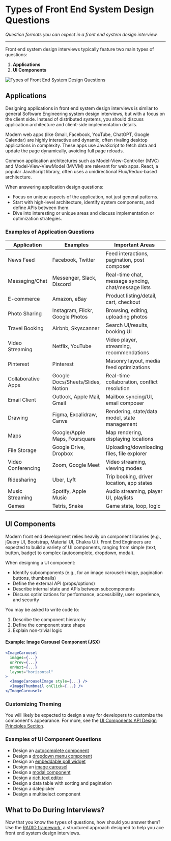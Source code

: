 # Types of Front End System Design Questions

*Question formats you can expect in a front end system design interview.*

---

Front end system design interviews typically feature two main types of questions:

1. **Applications**
2. **UI Components**

![Types of Front End System Design Questions](https://raw.githubusercontent.com/GreatFrontEnd/assets/main/frontend-system-design-types.png)

## Applications

Designing applications in front end system design interviews is similar to general Software Engineering system design interviews, but with a focus on the client side. Instead of distributed systems, you should discuss application architecture and client-side implementation details.

Modern web apps (like Gmail, Facebook, YouTube, ChatGPT, Google Calendar) are highly interactive and dynamic, often rivaling desktop applications in complexity. These apps use JavaScript to fetch data and update the page dynamically, avoiding full page reloads.

Common application architectures such as Model-View-Controller (MVC) and Model-View-ViewModel (MVVM) are relevant for web apps. React, a popular JavaScript library, often uses a unidirectional Flux/Redux-based architecture.

When answering application design questions:
- Focus on unique aspects of the application, not just general patterns.
- Start with high-level architecture, identify system components, and define APIs between them.
- Dive into interesting or unique areas and discuss implementation or optimization strategies.

### Examples of Application Questions

| Application         | Examples                                 | Important Areas                                      |
|--------------------|------------------------------------------|------------------------------------------------------|
| News Feed          | Facebook, Twitter                        | Feed interactions, pagination, post composer         |
| Messaging/Chat     | Messenger, Slack, Discord                | Real-time chat, message syncing, chat/message lists  |
| E-commerce         | Amazon, eBay                             | Product listing/detail, cart, checkout               |
| Photo Sharing      | Instagram, Flickr, Google Photos         | Browsing, editing, uploading photos                  |
| Travel Booking     | Airbnb, Skyscanner                       | Search UI/results, booking UI                        |
| Video Streaming    | Netflix, YouTube                         | Video player, streaming, recommendations             |
| Pinterest          | Pinterest                                | Masonry layout, media feed optimizations             |
| Collaborative Apps | Google Docs/Sheets/Slides, Notion        | Real-time collaboration, conflict resolution         |
| Email Client       | Outlook, Apple Mail, Gmail               | Mailbox syncing/UI, email composer                   |
| Drawing            | Figma, Excalidraw, Canva                 | Rendering, state/data model, state management        |
| Maps               | Google/Apple Maps, Foursquare            | Map rendering, displaying locations                  |
| File Storage       | Google Drive, Dropbox                    | Uploading/downloading files, file explorer           |
| Video Conferencing | Zoom, Google Meet                        | Video streaming, viewing modes                       |
| Ridesharing        | Uber, Lyft                               | Trip booking, driver location, app states            |
| Music Streaming    | Spotify, Apple Music                     | Audio streaming, player UI, playlists                |
| Games              | Tetris, Snake                            | Game state, loop, logic                              |

## UI Components

Modern front end development relies heavily on component libraries (e.g., jQuery UI, Bootstrap, Material UI, Chakra UI). Front End Engineers are expected to build a variety of UI components, ranging from simple (text, button, badge) to complex (autocomplete, dropdown, modal).

When designing a UI component:
- Identify subcomponents (e.g., for an image carousel: image, pagination buttons, thumbnails)
- Define the external API (props/options)
- Describe internal state and APIs between subcomponents
- Discuss optimizations for performance, accessibility, user experience, and security

You may be asked to write code to:
1. Describe the component hierarchy
2. Define the component state shape
3. Explain non-trivial logic

#### Example: Image Carousel Component (JSX)
```jsx
<ImageCarousel
  images={...}
  onPrev={...}
  onNext={...}
  layout="horizontal"
>
  <ImageCarouselImage style={...} />
  <ImageThumbnail onClick={...} />
</ImageCarousel>
```

### Customizing Theming

You will likely be expected to design a way for developers to customize the component's appearance. For more, see the [UI Components API Design Principles Section](https://greatfrontend.com/front-end-interview-guidebook/user-interface-components-api-design-principles).

### Examples of UI Component Questions
- Design an [autocomplete component](autocomplete)
- Design a [dropdown menu component](dropdown-menu)
- Design an [embeddable poll widget](poll-widget)
- Design an [image carousel](image-carousel)
- Design a [modal component](modal-dialog)
- Design a [rich text editor](rich-text-editor)
- Design a data table with sorting and pagination
- Design a datepicker
- Design a multiselect component

## What to Do During Interviews?

Now that you know the types of questions, how should you answer them? Use the [RADIO framework](radio-framework), a structured approach designed to help you ace front end system design interviews.